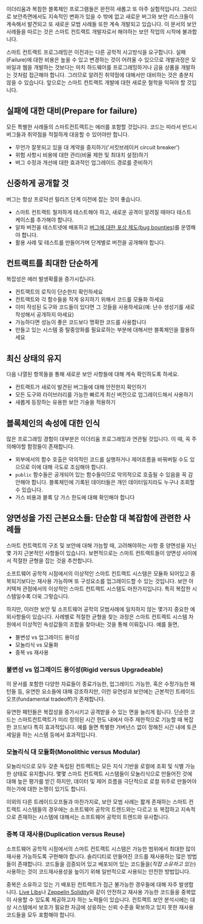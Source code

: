 이더리움과 복참한 블록체인 프로그램들은 완전히 새롭고 또 아주 실험적입니다. 그러므로 보안측면에서도 지속적인 변화가 있을 수 밖에 없고 새로운 버그와 보안 리스크들이 계속해서 발견되고 또 새로운 모범 사례들 또한 계속 개발되고 있습니다. 이 문서의 보안 사례들을 따르는 것은 스마트 컨트랙트 개발자로서 해야하는 보안 작업의 시작에 불과합니다.

스마트 컨트랙트 프로그래밍은 이전과는 다른 공학적 사고방식을 요구합니다. 실패(Failure)에 대한 비용은 높을 수 있고 변경하는 것이 어려울 수 있으므로 개발과정은 모바일과 웹을 개발하는 것보다는 마치 하드웨어를 프로그래밍하거나 금융 상품을 개발하는 것처럼 접근해야 합니다. 그러므로 알려진 취약점에 대해서만 대비하는 것은 충분치 않을 수 있습니다. 앞으로는 스마트 컨트랙트 개발에 대한 새로운 철학을 익혀야 할 것입니다.

## 실패에 대한 대비(Prepare for failure)

모든 특별한 사례들의 스마트컨트랙트는 에러를 포함할 것입니다. 코드는 따라서 반드시 버그들과 취약점을 적절하게 대응할 수 있어야만 합니다.
  - 무언가 잘못되고 있을 대 계약을 중지하기('서킷브레이커 circuit breaker')
  - 위험 사항시 비용에 대한 관리(비율 제한 및 최대치 설정)하기
  - 버그 수정과 개선에 대한 효과적인 업그레이드 경로를 준비하기

## 신중하게 공개할 것

버그는 항상 프로덕션 릴리즈 단계 이전에 잡는 것이 좋습니다.
  - 스마트 컨트랙트 철저하게 테스트해야 하고, 새로운 공격이 알려질 때마다 테스트 케이스를 추가해야 합니다.
  - 알파 버전을 테스트넷에 배포하고 [버그에 대한 포상 제도(bug bounties)](#bounties)를 운영해야 합니다.
  - 활용 사례 및 테스트를 만들어가며 단계별로 버전을 공개해야 합니다.

## 컨트랙트를 최대한 단순하게

복잡성은 에러 발생확률을 증가시킵니다.

  - 컨트랙트의 로직이 단순한지 확인하세요
  - 컨트랙트와 각 함수들을 작게 유지하기 위해서 코드를 모듈화 하세요
  - 이미 작성된 도구와 코드들이 있다면 그 것들을 사용하세요(예: 난수 생성기를 새로 작성해서 공개하지 마세요)
  - 가능하다면 성능이 좋은 코드보다 명확한 코드를 사용합니다
  - 만들고 있는 시스템 중 탈중앙화를 필요로하는 부분에 대해서만 블록체인을 활용하세요

## 최신 상태의 유지

다음 나열된 항목들을 통해 새로운 보안 사항들에 대해 계속 확인하도록 하세요.

  - 컨트랙트가 새로이 발견된 버그들에 대해 안전한지 확인하기
  - 모든 도구와 라이브러리를 가능한 빠르게 최신 버전으로 업그레이드해서 사용하기
  - 새롭게 등장하는 유용한 보안 기술을 적용하기

## 블록체인의 속성에 대한 인식

많은 프로그래밍 경험이 대부분은 이더리움 프로그래밍과 연관될 것입니다. 이 때, 꼭 주의해야할 함정들이 존재합니다.

  - 외부에서의 함수 호출은 악의적인 코드를 실행하거나 제어흐름을 바꿔버릴 수도 있으므로 이에 대해 극도로 조심해야 합니다.
  - `public` 함수들은 공개되어 있는 함수들이므로 악의적으로 호출될 수 있음을 꼭 감안해야 합니다. 블록체인에 기록된 데이터들은 개인 데이터일지라도 누구나 조회할 수 있습니다.
  - 가스 비용과 블록 당 가스 한도에 대해 확인해야 합니다

## 양면성을 가진 근본요소들: 단순함 대 복잡함에 관련한 사례들

스마트 컨트랙트의 구조 및 보안에 대해 가늠할 때, 고려해야하는 사항 중 양면성을 지닌 몇 가지 근본적인 사항들이 있습니다. 보편적으로는 스마트 컨트랙트들이 양면성 사이에서 적절한 균형을 잡는 것을 추천합니다.

소프트웨어 공학적 시점에서의 이상적인 스마트 컨트랙트 시스템은 모듈화 되어있고 중복되기보다는 재사용 가능하며 또 구성요소를 업그레이드할 수 있는 것입니다. 보안 아키텍쳐 관점에서의 이상적인 스마트 컨트랙트 시스템도 마찬가지입니다. 특히 복잡한 시스템일수록 더욱 그렇습니다.

하지만, 이러한 보안 및 소프트웨어 공학의 모범사례에 일치하지 않는 몇가지 중요한 예외사항들이 있습니다. 사례별로 적절한 균형을 찾는 과정은 스마트 컨트랙트 시스템 차원에서 이상적인 속성값들의 조합을 찾아내는 것을 통해 이뤄집니다. 예를 들면,

- 불변성 vs 업그레이드 용이성
- 모놀리식 vs 모듈화
- 중복 vs 재사용

###  불변성 vs 업그레이드 용이성(Rigid versus Upgradeable)

이 문서를 포함한 다양한 자료들이 종료가능한, 업그레이드 가능한, 혹은 수정가능한 패턴들 등, 유연한 요소들에 대해 강조하지만, 이런 유연성과 보안에는 근본적인 트레이드오프(fundamental tradeoff)가 존재합니다.

유연한 패턴들은 복잡성을 증가시키고 공격받을 수 있는 면을 늘리게 됩니다. 단순한 코드는 스마트컨트랙트가 미리 정의된 시간 한도 내에서 아주 제한적으로 기능할 때 복잡한 코드보다 특히 효과적입니다. 예를 들면 특별한 거버넌스 없이 정해진 시간 내에 토큰 세일을 하는 시스템 등에서 효과적입니다.

### 모놀리식 대 모듈화(Monolithic versus Modular)

모놀리식으로 모두 갖춘 독립된 컨트랙트는 모든 지식 기반을 로컬에 조회 및 식별 가능한 상태로 유지합니다. 몇몇 스마트 컨트랙트 시스템들이 모놀리식으로 만들어진 것에 대해 높은 평가를 받긴 하지만, 데이터 및 제어 흐름을 극단적으로 로컬 위주로 만들어야 하는가에 대한 논쟁이 있기도 합니다.

이외의 다른 트레이드오프들과 마찬가지로, 보안 모범 사례는 짧게 존재하는 스마트 컨트랙트 시스템들의 경우에는 소프트웨어 공학의 트렌드와는 다르고 또 복잡하고 지속적으로 존재하는 시스템에 대해서는 소프트웨어 공학의 트렌드와 유사합니다.

### 중복 대 재사용(Duplication versus Reuse)

소프트웨어 공학적 시점에서의 스마트 컨트랙트 시스템은 가능한 범위에서 최대한 많이 재사용 가능하도록 구현해야 합니다. 솔리디티로 만들어진 코드를 재사용하는 많은 방법들이 존재합니다. 코드들을 검증되어 있고 배포되어 있는 코드들을(*직접 소유하고 있는*) 사용하는 것이 코드재사용성을 높이기 위해 일반적으로 사용되는 안전한 방법입니다.

중복은 소유하고 있는 기 배포된 컨트랙트가 접근 불가능한 경우들에 대해 자주 발생합니다. [Live Libs](https://github.com/ConsenSys/live-libs)나 [Zeppelin Solidity](https://github.com/OpenZeppelin/zeppelin-solidity)와 같이 안전하고 재사용 가능한 코드들을 중복없이 사용할 수 있도록 제공하고자 하는 노력들이 있습니다. 컨트랙트 보안 분석시에는 대상 시스템에서 보호가 필요한 자금에 상응하는 신뢰 수준을 확보하고 있지 못한 재사용 코드들을 모두 포함해야 합니다.
